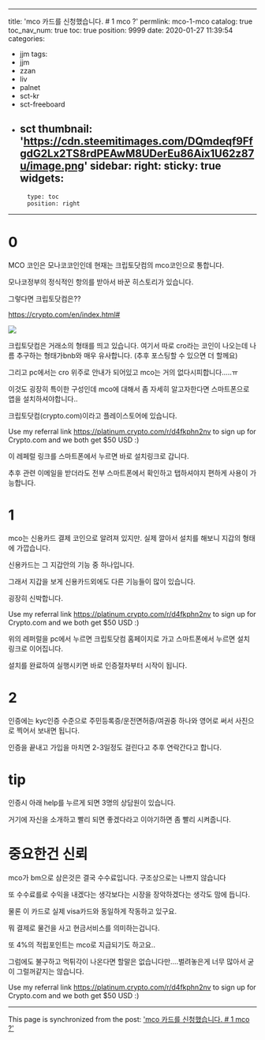 
---
title: 'mco 카드를 신청했습니다.  # 1 mco ?'
permlink: mco-1-mco
catalog: true
toc_nav_num: true
toc: true
position: 9999
date: 2020-01-27 11:39:54
categories:
- jjm
tags:
- jjm
- zzan
- liv
- palnet
- sct-kr
- sct-freeboard
- sct
thumbnail: 'https://cdn.steemitimages.com/DQmdeqf9FfgdG2Lx2TS8rdPEAwM8UDerEu86Aix1U62z87u/image.png'
sidebar:
    right:
        sticky: true
widgets:
    -
        type: toc
        position: right
---


# 0
MCO 코인은 모나코코인인데 현재는 크립토닷컴의 mco코인으로 통합니다.

모나코정부의 정식적인 항의를 받아서 바꾼 히스토리가 있습니다.

그렇다면 크립토닷컴은??

https://crypto.com/en/index.html#

![](https://cdn.steemitimages.com/DQmdeqf9FfgdG2Lx2TS8rdPEAwM8UDerEu86Aix1U62z87u/image.png)

크립토닷컴은 거래소의 형태를 띄고 있습니다. 여기서 따로 cro라는 코인이 나오는데 나름 추구하는 형태가bnb와 매우 유사합니다. (추후 포스팅할 수 있으면 더 할께요)

그리고 pc에서는 cro 위주로 안내가 되어있고 mco는 거의 없다시피합니다.....ㅠ

이것도 굉장히 특이한 구성인데 mco에 대해서 좀 자세히 알고자한다면 스마트폰으로 앱을 설치하셔야합니다..

크립토닷컴(crypto.com)이라고 플레이스토어에 있습니다.

Use my referral link https://platinum.crypto.com/r/d4fkphn2nv to sign up for Crypto.com and we both get $50 USD :)

이 레페럴 링크를 스마트폰에서 누르면 바로 설치링크로 갑니다.

추후 관련 이메일을 받더라도 전부 스마트폰에서 확인하고 탭하셔야지 편하게 사용이 가능합니다.


# 1

mco는 신용카드 결제 코인으로 알려져 있지만. 실제 깔아서 설치를 해보니 지갑의 형태에 가깝습니다.

신용카드는 그 지갑안의 기능 중 하나입니다. 

그래서 지갑을 보게 신용카드외에도 다른 기능들이 많이 있습니다.

굉장히 신박합니다.


Use my referral link https://platinum.crypto.com/r/d4fkphn2nv to sign up for Crypto.com and we both get $50 USD :)

위의 레퍼럴을 pc에서 누르면 크립토닷컴 홈페이지로 가고 스마트폰에서 누르면 설치 링크로 이어집니다.

설치를 완료하여 실행시키면 바로 인증절차부터 시작이 됩니다.


# 2
인증에는 kyc인증 수준으로 주민등록증/운전면허증/여권중 하나와 영어로 써서 사진으로 찍어서 보내면 됩니다.

인증을 끝내고 가입을 마치면 2-3일정도 걸린다고 추후 연락간다고 합니다.



# tip 

인증시 아래 help를 누르게 되면 3명의 상담원이 있습니다.

거기에 자신을 소개하고 빨리 되면 좋겠다라고 이야기하면 좀 빨리 시켜줍니다.


# 중요한건 신뢰
mco가 bm으로 삼은것은 결국 수수료입니다. 구조상으로는 나쁘지 않습니다

또 수수료를로 수익을 내겠다는 생각보다는 시장을 장악하겠다는 생각도 맘에 듭니다.

물론 이 카드로 실제 visa카드와 동일하게 작동하고 있구요.

뭐 결제로 물건을 사고 현금서비스를 의미하는겁니다.

또 4%의 적립포인트는 mco로 지급되기도 하고요..

그럼에도 불구하고 먹튀각이 나온다면 할말은 없습니다만....벌려놓은게 너무 많아서 굳이 그럴꺼같지는 않습니다.


Use my referral link https://platinum.crypto.com/r/d4fkphn2nv to sign up for Crypto.com and we both get $50 USD :)

- - -

This page is synchronized from the post: ['mco 카드를 신청했습니다.  # 1 mco ?'](https://steemit.com/@virus707/mco-1-mco)
